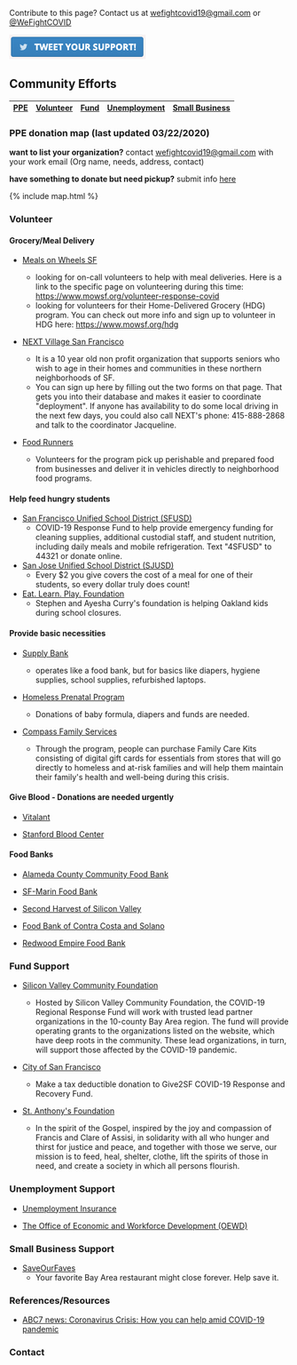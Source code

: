 Contribute to this page? Contact us at [wefightcovid19@gmail.com](mailto:wefightcovid19@gmail.com) or [@WeFightCOVID](https://twitter.com/WeFightCOVID)

[![Tweet](tweetit.png)](https://twitter.com/intent/tweet?url=https%3A%2F%2Fwefightcovid19.org&text=Together%2C%20we%20fight%20COVID-19!%20Here%20is%20how%20you%20can%20help%20in%20SF%20Bay%20Area%3A%20)

## Community Efforts
| [PPE](#PPE) | [Volunteer](#Volunteer) | [Fund](#Fund) | [Unemployment](#Unemployment) | [Small Business](#Small) |
|-------------|-------------------------|---------------|-------------------------------|--------------------------|

### <a name="PPE"></a> PPE donation map (last updated 03/22/2020)

**want to list your organization?** contact [wefightcovid19@gmail.com](mailto:wefightcovid19@gmail.com) with your work email (Org name, needs, address, contact)

**have something to donate but need pickup?** submit info [here](https://docs.google.com/forms/d/e/1FAIpQLSeuvr5kbLRhG3c3Ht9fY-3ZrvMCJjyqqBeWUuulOGv6bu4lRw/viewform) 

{% include map.html %}

### <a name="Volunteer"></a> Volunteer

#### Grocery/Meal Delivery
- [Meals on Wheels SF](https://www.mowsf.org/)
    - looking for on-call volunteers to help with meal deliveries. Here is a link to the specific page on volunteering during this time: https://www.mowsf.org/volunteer-response-covid
    - looking for volunteers for their Home-Delivered Grocery (HDG) program. You can check out more info and sign up to volunteer in HDG here: https://www.mowsf.org/hdg

- [NEXT Village San Francisco](nextvillagesf.org>) 
    - It is a 10 year old non profit organization that supports seniors who wish to age in their homes and communities in these northern neighborhoods of SF.
    - You can sign up here by filling out the two forms on that page. That gets you into their database and makes it easier to coordinate "deployment". If anyone has availability to do some local driving in the next few days, you could also call NEXT's phone: 415-888-2868 and talk to the coordinator Jacqueline.

- [Food Runners](http://www.foodrunners.org/)
    - Volunteers for the program pick up perishable and prepared food from businesses and deliver it in vehicles directly to neighborhood food programs.

#### Help feed hungry students

- [San Francisco Unified School District (SFUSD)](https://www.sfusd.edu/)
    - COVID-19 Response Fund to help provide emergency funding for cleaning supplies, additional custodial staff, and student nutrition, including daily meals and mobile refrigeration. Text "4SFUSD" to 44321 or donate online.
- [San Jose Unified School District (SJUSD)](https://www.sjusd.org/)
    - Every $2 you give covers the cost of a meal for one of their students, so every dollar truly does count!
- [Eat. Learn. Play. Foundation](https://eatlearnplay.org/)
    - Stephen and Ayesha Curry's foundation is helping Oakland kids during school closures.

#### Provide basic necessities
- [Supply Bank](SupplyBank.org)
    - operates like a food bank, but for basics like diapers, hygiene supplies, school supplies, refurbished laptops.

- [Homeless Prenatal Program](http://www.homelessprenatal.org/featured/hpps-covid-19-preparedness-plan)
    - Donations of baby formula, diapers and funds are needed.

- [Compass Family Services](https://compasssf.formstack.com/forms/covid19familycarekit)
    - Through the program, people can purchase Family Care Kits consisting of digital gift cards for essentials from stores that will go directly to homeless and at-risk families and will help them maintain their family's health and well-being during this crisis.

#### Give Blood - Donations are needed urgently

- [Vitalant](https://www.vitalant.org/Our-Organization/Locations.aspx)

- [Stanford Blood Center](https://stanfordbloodcenter.org/)

#### Food Banks

- [Alameda County Community Food Bank](https://www.accfb.org/get-involved/)

- [SF-Marin Food Bank](https://www.sfmfoodbank.org/)

- [Second Harvest of Silicon Valley](https://www.shfb.org/)

- [Food Bank of Contra Costa and Solano](https://www.foodbankccs.org/)

- [Redwood Empire Food Bank](https://refb.org/)


### <a name="Fund"></a> Fund Support

- [Silicon Valley Community Foundation](https://siliconvalleycf.org/coronavirus-fund)
    - Hosted by Silicon Valley Community Foundation, the COVID-19 Regional Response Fund will work with trusted lead partner organizations in the 10-county Bay Area region. The fund will provide operating grants to the organizations listed on the website, which have deep roots in the community. These lead organizations, in turn, will support those affected by the COVID-19 pandemic.

- [City of San Francisco](https://sf.gov/give-city-respond-covid-19)
    - Make a tax deductible donation to Give2SF COVID-19 Response and Recovery Fund.

- [St. Anthony's Foundation](https://www.stanthonysf.org/)
    - In the spirit of the Gospel, inspired by the joy and compassion of Francis and Clare of Assisi, in solidarity with all who hunger and thirst for justice and peace, and together with those we serve, our mission is to feed, heal, shelter, clothe, lift the spirits of those in need, and create a society in which all persons flourish.

### <a name="Unemployment"></a> Unemployment Support

- [Unemployment Insurance](https://www.edd.ca.gov/unemployment/)

- [The Office of Economic and Workforce Development (OEWD)](https://oewd.org/)

### <a name="Small"></a> Small Business Support

- [SaveOurFaves](https://saveourfaves.org/)
    - Your favorite Bay Area restaurant might close forever. Help save it.

### References/Resources
- [ABC7 news: Coronavirus Crisis: How you can help amid COVID-19 pandemic](https://abc7news.com/coronavirus-crisis-how-you-can-help/6010878/)

### Contact


